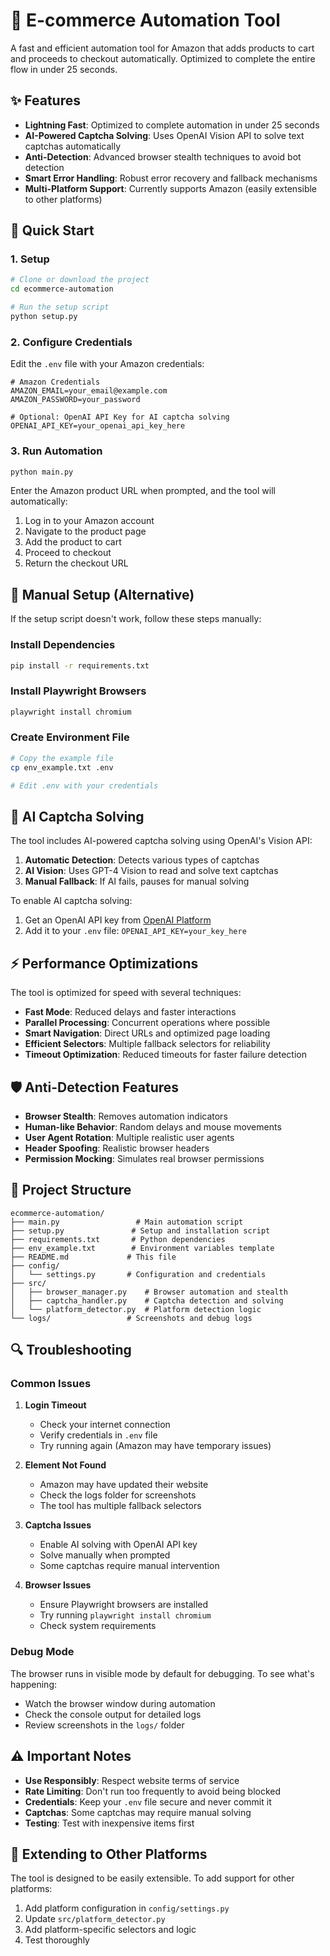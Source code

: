 ﻿# 🛒 E-commerce Automation Tool

A fast and efficient automation tool for Amazon that adds products to cart and proceeds to checkout automatically. Optimized to complete the entire flow in under 25 seconds.

## ✨ Features

- **Lightning Fast**: Optimized to complete automation in under 25 seconds
- **AI-Powered Captcha Solving**: Uses OpenAI Vision API to solve text captchas automatically
- **Anti-Detection**: Advanced browser stealth techniques to avoid bot detection
- **Smart Error Handling**: Robust error recovery and fallback mechanisms
- **Multi-Platform Support**: Currently supports Amazon (easily extensible to other platforms)

## 🚀 Quick Start

### 1. Setup

```bash
# Clone or download the project
cd ecommerce-automation

# Run the setup script
python setup.py
```

### 2. Configure Credentials

Edit the `.env` file with your Amazon credentials:

```env
# Amazon Credentials
AMAZON_EMAIL=your_email@example.com
AMAZON_PASSWORD=your_password

# Optional: OpenAI API Key for AI captcha solving
OPENAI_API_KEY=your_openai_api_key_here
```

### 3. Run Automation

```bash
python main.py
```

Enter the Amazon product URL when prompted, and the tool will automatically:
1. Log in to your Amazon account
2. Navigate to the product page
3. Add the product to cart
4. Proceed to checkout
5. Return the checkout URL

## 🔧 Manual Setup (Alternative)

If the setup script doesn't work, follow these steps manually:

### Install Dependencies

```bash
pip install -r requirements.txt
```

### Install Playwright Browsers

```bash
playwright install chromium
```

### Create Environment File

```bash
# Copy the example file
cp env_example.txt .env

# Edit .env with your credentials
```

## 🤖 AI Captcha Solving

The tool includes AI-powered captcha solving using OpenAI's Vision API:

1. **Automatic Detection**: Detects various types of captchas
2. **AI Vision**: Uses GPT-4 Vision to read and solve text captchas
3. **Manual Fallback**: If AI fails, pauses for manual solving

To enable AI captcha solving:
1. Get an OpenAI API key from [OpenAI Platform](https://platform.openai.com/)
2. Add it to your `.env` file: `OPENAI_API_KEY=your_key_here`

## ⚡ Performance Optimizations

The tool is optimized for speed with several techniques:

- **Fast Mode**: Reduced delays and faster interactions
- **Parallel Processing**: Concurrent operations where possible
- **Smart Navigation**: Direct URLs and optimized page loading
- **Efficient Selectors**: Multiple fallback selectors for reliability
- **Timeout Optimization**: Reduced timeouts for faster failure detection

## 🛡️ Anti-Detection Features

- **Browser Stealth**: Removes automation indicators
- **Human-like Behavior**: Random delays and mouse movements
- **User Agent Rotation**: Multiple realistic user agents
- **Header Spoofing**: Realistic browser headers
- **Permission Mocking**: Simulates real browser permissions

## 📁 Project Structure

```
ecommerce-automation/
├── main.py                 # Main automation script
├── setup.py               # Setup and installation script
├── requirements.txt       # Python dependencies
├── env_example.txt        # Environment variables template
├── README.md             # This file
├── config/
│   └── settings.py       # Configuration and credentials
├── src/
│   ├── browser_manager.py    # Browser automation and stealth
│   ├── captcha_handler.py    # Captcha detection and solving
│   └── platform_detector.py  # Platform detection logic
└── logs/                 # Screenshots and debug logs
```

## 🔍 Troubleshooting

### Common Issues

1. **Login Timeout**
   - Check your internet connection
   - Verify credentials in `.env` file
   - Try running again (Amazon may have temporary issues)

2. **Element Not Found**
   - Amazon may have updated their website
   - Check the logs folder for screenshots
   - The tool has multiple fallback selectors

3. **Captcha Issues**
   - Enable AI solving with OpenAI API key
   - Solve manually when prompted
   - Some captchas require manual intervention

4. **Browser Issues**
   - Ensure Playwright browsers are installed
   - Try running `playwright install chromium`
   - Check system requirements

### Debug Mode

The browser runs in visible mode by default for debugging. To see what's happening:
- Watch the browser window during automation
- Check the console output for detailed logs
- Review screenshots in the `logs/` folder

## ⚠️ Important Notes

- **Use Responsibly**: Respect website terms of service
- **Rate Limiting**: Don't run too frequently to avoid being blocked
- **Credentials**: Keep your `.env` file secure and never commit it
- **Captchas**: Some captchas may require manual solving
- **Testing**: Test with inexpensive items first

## 🔄 Extending to Other Platforms

The tool is designed to be easily extensible. To add support for other platforms:

1. Add platform configuration in `config/settings.py`
2. Update `src/platform_detector.py`
3. Add platform-specific selectors and logic
4. Test thoroughly
